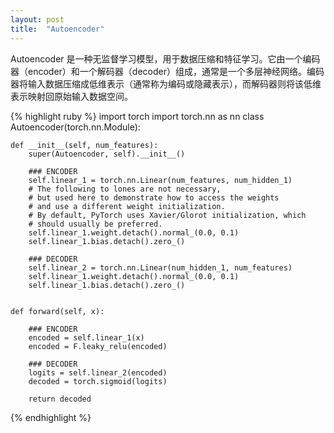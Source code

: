 ```yaml
---
layout: post
title:  "Autoencoder"
---
```


Autoencoder 是一种无监督学习模型，用于数据压缩和特征学习。它由一个编码器（encoder）和一个解码器（decoder）组成，通常是一个多层神经网络。编码器将输入数据压缩成低维表示（通常称为编码或隐藏表示），而解码器则将该低维表示映射回原始输入数据空间。  

{% highlight ruby %}
import torch
import torch.nn as nn
class Autoencoder(torch.nn.Module):

    def __init__(self, num_features):
        super(Autoencoder, self).__init__()
        
        ### ENCODER
        self.linear_1 = torch.nn.Linear(num_features, num_hidden_1)
        # The following to lones are not necessary, 
        # but used here to demonstrate how to access the weights
        # and use a different weight initialization.
        # By default, PyTorch uses Xavier/Glorot initialization, which
        # should usually be preferred.
        self.linear_1.weight.detach().normal_(0.0, 0.1)
        self.linear_1.bias.detach().zero_()
        
        ### DECODER
        self.linear_2 = torch.nn.Linear(num_hidden_1, num_features)
        self.linear_1.weight.detach().normal_(0.0, 0.1)
        self.linear_1.bias.detach().zero_()
        

    def forward(self, x):
        
        ### ENCODER
        encoded = self.linear_1(x)
        encoded = F.leaky_relu(encoded)
        
        ### DECODER
        logits = self.linear_2(encoded)
        decoded = torch.sigmoid(logits)
        
        return decoded
{% endhighlight %}  
